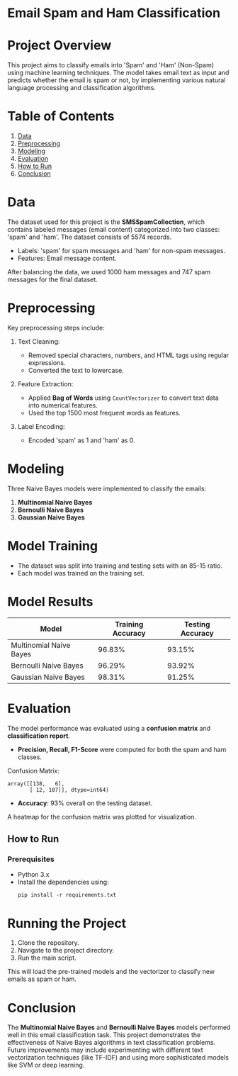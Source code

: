 # Email Spam and Ham Classification

# Project Overview

This project aims to classify emails into 'Spam' and 'Ham' (Non-Spam) using machine learning techniques. The model takes email text as input and predicts whether the email is spam or not, by implementing various natural language processing and classification algorithms.

# Table of Contents

1. [Data](#data)
2. [Preprocessing](#preprocessing)
3. [Modeling](#modeling)
4. [Evaluation](#evaluation)
5. [How to Run](#how-to-run)
6. [Conclusion](#conclusion)

# Data

The dataset used for this project is the **SMSSpamCollection**, which contains labeled messages (email content) categorized into two classes: 'spam' and 'ham'. The dataset consists of 5574 records.

- Labels: 'spam' for spam messages and 'ham' for non-spam messages.
- Features: Email message content.

After balancing the data, we used 1000 ham messages and 747 spam messages for the final dataset.

# Preprocessing

Key preprocessing steps include:

1. Text Cleaning:
   - Removed special characters, numbers, and HTML tags using regular expressions.
   - Converted the text to lowercase.
   
2. Feature Extraction:
   - Applied **Bag of Words** using `CountVectorizer` to convert text data into numerical features.
   - Used the top 1500 most frequent words as features.

3. Label Encoding:
   - Encoded 'spam' as 1 and 'ham' as 0.

# Modeling

Three Naive Bayes models were implemented to classify the emails:

1. **Multinomial Naive Bayes**
2. **Bernoulli Naive Bayes**
3. **Gaussian Naive Bayes**

# Model Training

- The dataset was split into training and testing sets with an 85-15 ratio.
- Each model was trained on the training set.
  
# Model Results

| Model                     | Training Accuracy | Testing Accuracy |
|----------------------------|-------------------|------------------|
| Multinomial Naive Bayes     | 96.83%            | 93.15%           |
| Bernoulli Naive Bayes       | 96.29%            | 93.92%           |
| Gaussian Naive Bayes        | 98.31%            | 91.25%           |

# Evaluation

The model performance was evaluated using a **confusion matrix** and **classification report**.

- **Precision, Recall, F1-Score** were computed for both the spam and ham classes.
  
Confusion Matrix:
```
array([[138,   6],
       [ 12, 107]], dtype=int64)
```

- **Accuracy**: 93% overall on the testing dataset.
  
A heatmap for the confusion matrix was plotted for visualization.

## How to Run

### Prerequisites

- Python 3.x
- Install the dependencies using:
  ```
  pip install -r requirements.txt
  ```

# Running the Project

1. Clone the repository.
2. Navigate to the project directory.
3. Run the main script.

This will load the pre-trained models and the vectorizer to classify new emails as spam or ham.

# Conclusion

The **Multinomial Naive Bayes** and **Bernoulli Naive Bayes** models performed well in this email classification task. This project demonstrates the effectiveness of Naive Bayes algorithms in text classification problems. Future improvements may include experimenting with different text vectorization techniques (like TF-IDF) and using more sophisticated models like SVM or deep learning.
